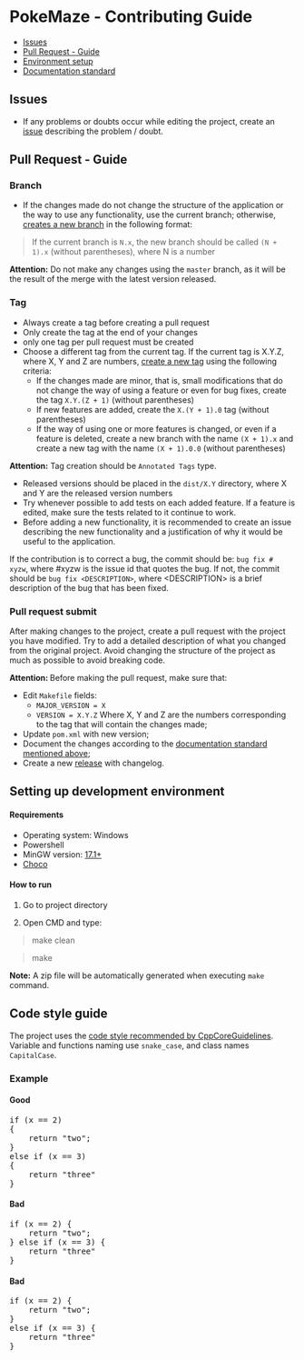 # PokeMaze - Contributing Guide

- [Issues](#issues)
- [Pull Request - Guide](#pull-request-guide)
- [Environment setup](#environment-setup)
- [Documentation standard](#doc-standard)

## <a name="issues"></a> Issues

- If any problems or doubts occur while editing the project, create an [issue](https://github.com/williamniemiec/PokeMaze/issues) describing the problem / doubt.

## <a name="pull-request-guide"></a> Pull Request - Guide

### Branch
- If the changes made do not change the structure of the application or the way to use any functionality, use the current branch; otherwise, [creates a new branch](#new-branch) in the following format:

> If the current branch is `N.x`, the new branch should be called `(N + 1).x` (without parentheses), where N is a number

<b>Attention:</b> Do not make any changes using the `master` branch, as it will be the result of the merge with the latest version released.

### Tag
- Always create a tag before creating a pull request  
- Only create the tag at the end of your changes 
- only one tag per pull request must be created  
- Choose a different tag from the current tag. If the current tag is X.Y.Z, where X, Y and Z are numbers, [create a new tag](#new-tag) using the following criteria:  
  - If the changes made are minor, that is, small modifications that do not change the way of using a feature or even for bug fixes, create the tag `X.Y.(Z + 1)` (without parentheses) 
  - If new features are added, create the `X.(Y + 1).0` tag (without parentheses)
  - If the way of using one or more features is changed, or even if a feature is deleted, create a new branch with the name `(X + 1).x` and create a new tag with the name `(X + 1).0.0` (without parentheses) 
 
<b>Attention:</b> Tag creation should be `Annotated Tags` type.


- Released versions should be placed in the `dist/X.Y` directory, where X and Y are the released version numbers  
- Try whenever possible to add tests on each added feature. If a feature is edited, make sure the tests related to it continue to work.  
- Before adding a new functionality, it is recommended to create an issue describing the new functionality and a justification of why it would be useful to the application.

If the contribution is to correct a bug, the commit should be: `bug fix # xyzw`, where #xyzw is the issue id that quotes the bug. If not, the commit should be `bug fix <DESCRIPTION>`, where \<DESCRIPTION\> is a brief description of the bug that has been fixed.

### <a name="pull-request-submit"></a> Pull request submit
After making changes to the project, create a pull request with the project you have modified. Try to add a detailed description of what you changed from the original project. Avoid changing the structure of the project as much as possible to avoid breaking code. 


 <b> Attention: </b> Before making the pull request, make sure that:  
 * Edit `Makefile` fields:
	- `MAJOR_VERSION = X`
	- `VERSION = X.Y.Z`
	Where X, Y and Z are the numbers corresponding to the tag that will contain the changes made;  
 * Update `pom.xml` with new version;
 * Document the changes according to the [documentation standard mentioned above](#doc-standard);
 * Create a new [release](https://github.com/williamniemiec/PokeMaze/releases) with changelog.

## <a name="environment-setup"></a> Setting up development environment

#### Requirements
- Operating system: Windows
- Powershell
- MinGW version: [17.1+](https://nuwen.net/mingw.html)
- [Choco](https://chocolatey.org/install)

#### How to run
1. Go to project directory

2. Open CMD and type:

> make clean

> make

<b>Note:</b> A zip file will be automatically generated when executing `make` command.

## <a name="code-style"></a>Code style guide
The project uses the [code style recommended by CppCoreGuidelines](http://isocpp.github.io/CppCoreGuidelines/CppCoreGuidelines#c-core-guidelines). Variable and functions naming use `snake_case`, and class names `CapitalCase`.

### Example
#### Good
<pre>
if (x == 2) 
{
	return "two";
}
else if (x == 3) 
{
	return "three"
}
</pre>

#### Bad
<pre>
if (x == 2) {
	return "two";
} else if (x == 3) {
	return "three"
}
</pre>

#### Bad
<pre>
if (x == 2) {
	return "two";
} 
else if (x == 3) {
	return "three"
}
</pre>
